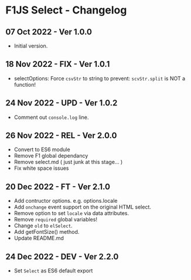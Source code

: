 # F1JS Select - Changelog

## 07 Oct 2022 - Ver 1.0.0
 - Initial version.

## 18 Nov 2022 - FIX - Ver 1.0.1
 - selectOptions: Force `csvStr` to string to prevent: `scvStr.split` is NOT a function!

## 24 Nov 2022 - UPD - Ver 1.0.2
 - Comment out `console.log` line.

## 26 Nov 2022 - REL - Ver 2.0.0
 - Convert to ES6 module
 - Remove F1 global dependancy
 - Remove select.md ( just junk at this stage... )
 - Fix white space issues

## 20 Dec 2022 - FT - Ver 2.1.0
 - Add contructor options. e.g. options.locale
 - Add `onchange` event support on the original HTML select.
 - Remove option to set `locale` via data attributes.
 - Remove `required` global variables!
 - Change `old` to `elSelect`.
 - Add getFontSize() method.
 - Update README.md

## 24 Dec 2022 - DEV - Ver 2.2.0
 - Set `Select` as ES6 default export 

